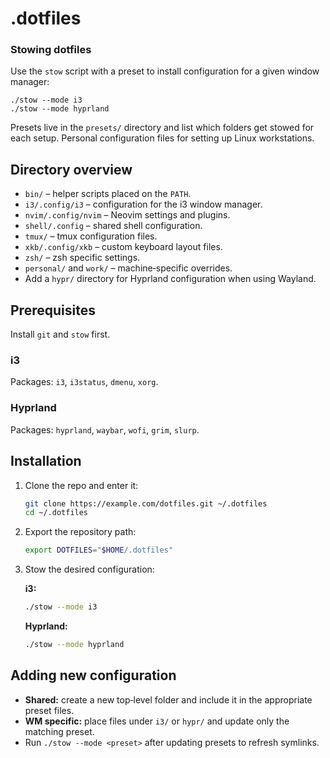 # .dotfiles

### Stowing dotfiles

Use the `stow` script with a preset to install configuration for a given window manager:

```
./stow --mode i3
./stow --mode hyprland
```

Presets live in the `presets/` directory and list which folders get stowed for each setup.
Personal configuration files for setting up Linux workstations.

## Directory overview

- `bin/` – helper scripts placed on the `PATH`.
- `i3/.config/i3` – configuration for the i3 window manager.
- `nvim/.config/nvim` – Neovim settings and plugins.
- `shell/.config` – shared shell configuration.
- `tmux/` – tmux configuration files.
- `xkb/.config/xkb` – custom keyboard layout files.
- `zsh/` – zsh specific settings.
- `personal/` and `work/` – machine‑specific overrides.
- Add a `hypr/` directory for Hyprland configuration when using Wayland.

## Prerequisites

Install `git` and `stow` first.

### i3

Packages: `i3`, `i3status`, `dmenu`, `xorg`.

### Hyprland

Packages: `hyprland`, `waybar`, `wofi`, `grim`, `slurp`.

## Installation

1. Clone the repo and enter it:

   ```sh
   git clone https://example.com/dotfiles.git ~/.dotfiles
   cd ~/.dotfiles
   ```

2. Export the repository path:

   ```sh
   export DOTFILES="$HOME/.dotfiles"
   ```

3. Stow the desired configuration:

   **i3:**

   ```sh
   ./stow --mode i3
   ```

   **Hyprland:**

   ```sh
   ./stow --mode hyprland
   ```

## Adding new configuration

- **Shared:** create a new top‑level folder and include it in the appropriate preset files.
- **WM specific:** place files under `i3/` or `hypr/` and update only the matching preset.
- Run `./stow --mode <preset>` after updating presets to refresh symlinks.
